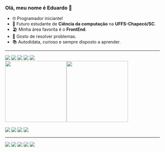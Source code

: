 ### Olá, meu nome é Eduardo 👋
- 🤓 Programador iniciante!
- 📖 Futuro estudante de <strong>Ciência da computação</strong> na <strong>UFFS-Chapecó/SC</strong>.
- 🏖️ Minha área favorita é o <strong>FrontEnd</strong>.
- 🚩 Gosto de resolver problemas. 
- 📚 Autodidata, curioso e sempre disposto a aprender.
<!-- 👨‍💻 Linguagens: <strong>HTML | CSS | JavaScript | Python | C++</strong>.
- ⌨️ Tecnologias e recursos: <strong>JQuery | React | Sass | BootStrap</strong>. --!>
<hr>
<div>
  <a href="#"><img src="https://img.shields.io/badge/HTML5-E34F26?style=for-the-badge&logo=html5&logoColor=white"/></a>  
  <a href="#"><img src="https://img.shields.io/badge/CSS3-1572B6?style=for-the-badge&logo=css3&logoColor=white"/></a> 
  <a href="#"><img src="https://img.shields.io/badge/JavaScript-F7DF1E?style=for-the-badge&logo=javascript&logoColor=black"/></a> 
  <a href="#"><img src="https://img.shields.io/badge/Python-14354C?style=for-the-badge&logo=python&logoColor=white"/></a>
  <a href="#"><img src="https://img.shields.io/badge/C%2B%2B-00599C?style=for-the-badge&logo=c%2B%2B&logoColor=white"/></a> 
</div>
<div style="display: flex; flex-wrap: no-wrap;">
  <a href="#"><img src="https://github-readme-stats.vercel.app/api?username=EduardoFiorentin&theme=blue-green" style="height: 200px"/></a> 
  <a href="#"><img src="https://github-readme-stats.vercel.app/api/top-langs/?username=EduardoFiorentin&theme=blue-green" style="height: 200px"/></a> 
</div>
<br>
<div>
  <a href="#"><img src="https://img.shields.io/badge/jQuery-0769AD?style=for-the-badge&logo=jquery&logoColor=white"/></a>   
  <a href="#"><img src="https://img.shields.io/badge/React-20232A?style=for-the-badge&logo=react&logoColor=61DAFB"/></a>   
  <a href="#"><img src="https://img.shields.io/badge/Sass-CC6699?style=for-the-badge&logo=sass&logoColor=white"/></a>   
  <a href="#"><img src="https://img.shields.io/badge/Bootstrap-563D7C?style=for-the-badge&logo=bootstrap&logoColor=white"/></a> 
</div>
<hr>
<div>
  <a href="https://www.linkedin.com/in/eduardo-vinicius-a98713202/"><img src="https://img.shields.io/badge/LinkedIn-0077B5?style=for-the-badge&logo=linkedin&logoColor=white"/></a> 
  <a href="mailto:eduardofiorentin336@gmail.com"><img src="https://img.shields.io/badge/Gmail-D14836?style=for-the-badge&logo=gmail&logoColor=white"/></a>
  <a href="https://www.facebook.com/eduardo.fiorentin.1/"><img src="https://img.shields.io/badge/Facebook-1877F2?style=for-the-badge&logo=facebook&logoColor=white"/></a>
  <a href="https://www.instagram.com/eduardo_vin.png/"><img src="https://img.shields.io/badge/Instagram-E4405F?style=for-the-badge&logo=instagram&logoColor=white"/></a>
  <a href="https://wa.me/+5554999967764"><img src="https://img.shields.io/badge/WhatsApp-25D366?style=for-the-badge&logo=whatsapp&logoColor=white"/></a>
</div>

